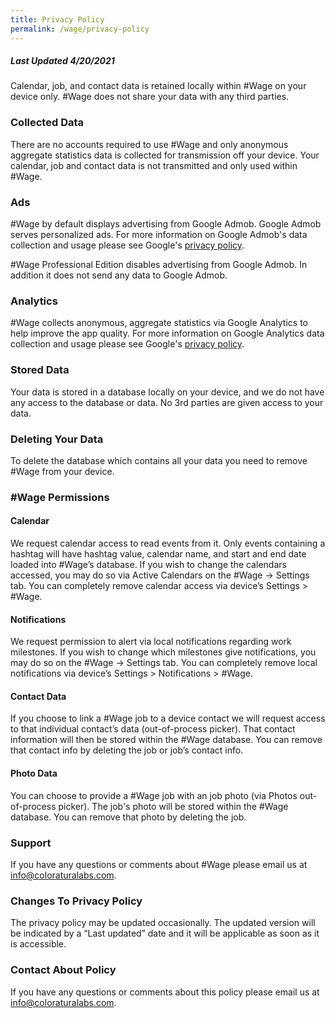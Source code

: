 ```yaml
---
title: Privacy Policy
permalink: /wage/privacy-policy
---
```

##### Last Updated 4/20/2021


Calendar, job, and contact data is retained locally within #Wage on your device only. #Wage does not share your data with any third parties. 

### Collected Data
There are no accounts required to use #Wage and only anonymous aggregate statistics data is collected for transmission off your device. Your calendar, job and contact data is not transmitted and only used within #Wage.

### Ads
#Wage by default displays advertising from Google Admob. Google Admob serves personalized ads. For more information on Google Admob's data collection and usage please see Google's [privacy policy](https://policies.google.com/technologies/partner-sites).

#Wage Professional Edition disables advertising from Google Admob. In addition it does not send any data to Google Admob. 

### Analytics
#Wage collects anonymous, aggregate statistics via Google Analytics to help improve the app quality. For more information on Google Analytics data collection and usage please see Google's [privacy policy](https://policies.google.com/privacy).

### Stored Data
Your data is stored in a database locally on your device, and we do not have any access to the database or data. No 3rd parties are given access to your data.

### Deleting Your Data
To delete the database which contains all your data you need to remove #Wage from your device.

### #Wage Permissions
#### Calendar
We request calendar access to read events from it. Only events containing a hashtag will have hashtag value, calendar name, and start and end date loaded into #Wage’s database. If you wish to change the calendars accessed, you may do so via Active Calendars on the #Wage -> Settings tab. You can completely remove calendar access via device’s Settings > #Wage.

#### Notifications 
We request permission to alert via local notifications regarding work milestones. If you wish to change which milestones give notifications, you may do so on the #Wage -> Settings tab. You can completely remove local notifications via device’s Settings > Notifications > #Wage.

#### Contact Data 
If you choose to link a #Wage job to a device contact we will request access to that individual contact’s data (out-of-process picker). That contact information will then be stored within the #Wage database. You can remove that contact info by deleting the job or job’s contact info.

#### Photo Data
You can choose to provide a #Wage job with an job photo (via Photos out-of-process picker). The job's photo will be stored within the #Wage database. You can remove that photo by deleting the job.

### Support
If you have any questions or comments about #Wage please email us at info@coloraturalabs.com. 

### Changes To Privacy Policy
The privacy policy may be updated occasionally. The updated version will be indicated by a “Last updated” date and it will be applicable as soon as it is accessible.

### Contact About Policy
If you have any questions or comments about this policy please email us at info@coloraturalabs.com. 


